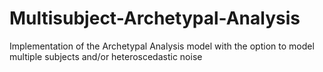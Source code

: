 # Multisubject-Archetypal-Analysis
Implementation of the Archetypal Analysis model with the option to model multiple subjects and/or heteroscedastic noise
